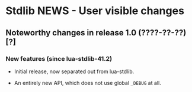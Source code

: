 # Stdlib NEWS - User visible changes

## Noteworthy changes in release 1.0 (????-??-??) [?]

### New features (since lua-stdlib-41.2)

  - Initial release, now separated out from lua-stdlib.

  - An entirely new API, which does not use global `_DEBUG` at all.
